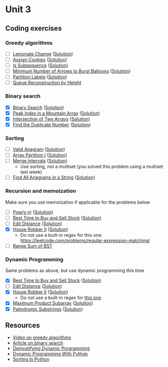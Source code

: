 # Unit 3
## Coding exercises
### Greedy algorithms
- [ ] [Lemonate Change](https://leetcode.com/problems/lemonade-change) ([Solution]())
- [ ] [Assign Cookies](https://leetcode.com/problems/assign-cookies) ([Solution]())
- [ ] [Is Subsequence](https://leetcode.com/problems/is-subsequence) ([Solution]())
- [ ] [Minimum Number of Arrows to Burst Balloons](https://leetcode.com/problems/minimum-number-of-arrows-to-burst-balloons) ([Solution]())
- [ ] [Partition Labels](https://leetcode.com/problems/partition-labels) ([Solution]())
- [ ] [Queue Reconstruction by Height](https://leetcode.com/problems/queue-reconstruction-by-height/)

### Binary search
- [x] [Binary Search](https://leetcode.com/problems/binary-search) ([Solution](binary-search.py))
- [x] [Peak Index in a Mountain Array](https://leetcode.com/problems/peak-index-in-a-mountain-array) ([Solution](peak-index-in-a-mountain-array.py))
- [x] [Intersection of Two Arrays](https://leetcode.com/problems/intersection-of-two-arrays/) ([Solution](intersection-of-two-arrays.py))
- [x] [Find the Duplicate Number](https://leetcode.com/problems/find-the-duplicate-number/) ([Solution](find-the-duplicate-number.py))

### Sorting
- [ ] [Valid Anagram](https://leetcode.com/problems/valid-anagram) ([Solution](valid-anagram.py))
- [ ] [Array Partition I](https://leetcode.com/problems/array-partition-i) ([Solution]())
- [ ] [Merge Intervals](https://leetcode.com/problems/merge-intervals) ([Solution]())
	- Use sorting, not a multiset (you solved this problem using a multiset last week) 
- [ ] [Find All Anagrams in a String](https://leetcode.com/problems/find-all-anagrams-in-a-string) ([Solution]())

### Recursion and memoization
Make sure you use memoization if applicable for the problems below

- [ ] [Pow(x,n)](https://leetcode.com/problems/powx-n) ([Solution]())
- [ ] [Best Time to Buy and Sell Stock](https://leetcode.com/problems/best-time-to-buy-and-sell-stock) ([Solution]())
- [ ] [Edit Distance](https://leetcode.com/problems/edit-distance) ([Solution](house-robber-ii.py))
- [x] [House Robber II](https://leetcode.com/problems/house-robber-ii) ([Solution]())
	- Do not use a built-in regex for this one: https://leetcode.com/problems/regular-expression-matching/
- [ ] [Range Sum of BST](https://leetcode.com/problems/range-sum-of-bst/)

### Dynamic Programming
Same problems as above, but use dynamic programming this time

- [x] [Best Time to Buy and Sell Stock](https://leetcode.com/problems/best-time-to-buy-and-sell-stock) ([Solution](best-time-to-buy-and-sell-stock.py))
- [ ] [Edit Distance](https://leetcode.com/problems/edit-distance) ([Solution]())
- [x] [House Robber II](https://leetcode.com/problems/house-robber-ii) ([Solution](house-robber-ii.py))
	- Do not use a built-in regex for [this one](https://leetcode.com/problems/regular-expression-matching/)
- [x] [Maximum Product Subarray](https://leetcode.com/problems/maximum-product-subarray/) ([Solution](maximum-product-subarray.py))
- [x] [Palindromic Substrings](https://leetcode.com/problems/palindromic-substrings/) ([Solution](palindromic-substrings.py))

## Resources
- [Video on greedy algorithms](https://www.coursera.org/learn/algorithms-greedy)
- [Article on binary search](https://www.khanacademy.org/computing/computer-science/algorithms/binary-search/a/binary-search)
- [Demystifying Dynamic Programming](https://www.freecodecamp.org/news/demystifying-dynamic-programming-3efafb8d4296/)
- [Dynamic Programming With Python](https://hackernoon.com/dynamic-programming-python-80f944aa6e6c)
- [Sorting In Python](https://www.programiz.com/python-programming/methods/list/sort)